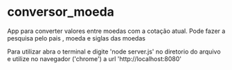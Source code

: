 # conversor_moeda
 
App para converter valores entre moedas com a cotação atual. Pode fazer a pesquisa pelo pais , moeda e siglas das moedas

Para utilizar abra o terminal e digite 'node server.js' no diretorio do arquivo
e utilize no navegador ('chrome') a url 'http://localhost:8080'